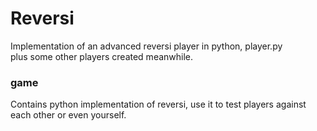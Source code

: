 # Reversi

Implementation of an advanced reversi player in python, player.py<br>
plus some other players created meanwhile.

### game

Contains python implementation of reversi, use it to test players against each other or even yourself.

